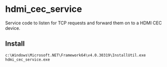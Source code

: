 # hdmi_cec_service
Service code to listen for TCP requests and forward them on to a HDMI CEC device.

## Install
`c:\Windows\Microsoft.NET\Framework64\v4.0.30319\InstallUtil.exe hdmi_cec_service.exe`

